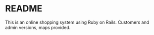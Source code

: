 # README

This is an online shopping system using Ruby on Rails.
Customers and admin versions, maps provided.


